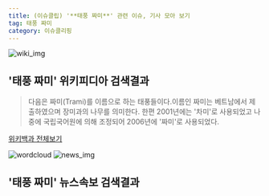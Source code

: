 ```yaml
---
title: (이슈클립) '**태풍 짜미**' 관련 이슈, 기사 모아 보기
tag: 태풍 짜미
category: 이슈클리핑
---
```

![wiki_img](https://user-images.githubusercontent.com/42597476/44503234-41136a80-a6d0-11e8-9071-6fc6418eafe4.png)
## **'**태풍 짜미**'** 위키피디아 검색결과
>다음은 짜미(Trami)를 이름으로 하는 태풍들이다.이름인 짜미는 베트남에서 제출하였으며 장미과의 나무를 의미한다. 한편 2001년에는 '차미'로 사용되었고 나중에 국립국어원에 의해 조정되어 2006년에 '짜미'로 사용되었다.

<a href="https://ko.wikipedia.org/wiki/태풍 짜미" target="_blank">위키백과 전체보기</a>

![wordcloud](https://s3.ap-northeast-2.amazonaws.com/lyrics101-wordcloud/2018-10-01-1538324124.png)
![news_img](https://user-images.githubusercontent.com/42597476/44507050-1206f400-a6e4-11e8-8d98-7ffbfebb353f.png)
## **'**태풍 짜미**'** 뉴스속보 검색결과

